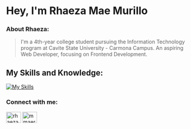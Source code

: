 # Hey, I'm Rhaeza Mae Murillo
### About Rhaeza:

> I'm a 4th-year college student pursuing the Information Technology program at Cavite State University - Carmona Campus.
> An aspiring Web Developer, focusing on Frontend Development.

## My Skills and Knowledge:
<p align="left">
  <a href="https://skillicons.dev">
    <img src="https://skillicons.dev/icons?i=html,css,bootstrap,react,figma,java,python,mysql" alt="My Skills"/>
  </a>

<h3 align="left">Connect with me:</h3>
<p align="left">
<a href="https://fb.com/rhaezamae.murillo.900" target="blank"><img align="center" src="https://raw.githubusercontent.com/rahuldkjain/github-profile-readme-generator/master/src/images/icons/Social/facebook.svg" alt="rhaezamae.murillo.900" height="30" width="40" /></a>
<a href="https://instagram.com/mmaerhaeza" target="blank"><img align="center" src="https://raw.githubusercontent.com/rahuldkjain/github-profile-readme-generator/master/src/images/icons/Social/instagram.svg" alt="mmaerhaeza" height="30" width="40" /></a>
</p>
